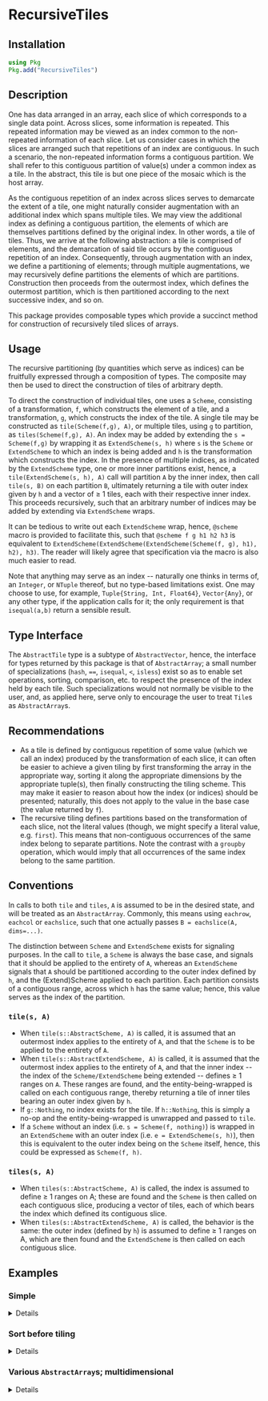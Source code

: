 # RecursiveTiles

## Installation

```julia
using Pkg
Pkg.add("RecursiveTiles")
```

## Description

One has data arranged in an array, each slice of which corresponds to
a single data point.  Across slices, some information is
repeated. This repeated information may be viewed as an index common
to the non-repeated information of each slice. Let us consider cases
in which the slices are arranged such that repetitions of an index
are contiguous. In such a scenario, the non-repeated information forms
a contiguous partition. We shall refer to this contiguous partition of
value(s) under a common index as a tile. In the abstract, this tile is
but one piece of the mosaic which is the host array.

As the contiguous repetition of an index across slices serves to
demarcate the extent of a tile, one might naturally consider
augmentation with an additional index which spans multiple tiles. We
may view the additional index as defining a contiguous partition, the
elements of which are themselves partitions defined by the original
index. In other words, a tile of tiles. Thus, we arrive at the
following abstraction: a tile is comprised of elements, and the
demarcation of said tile occurs by the contiguous repetition of an
index. Consequently, through augmentation with an index, we define a
partitioning of elements; through multiple augmentations, we
may recursively define partitions the elements of which are
partitions. Construction then proceeds from the outermost index, which
defines the outermost partition, which is then partitioned according
to the next successive index, and so on.

This package provides composable types which provide a succinct method
for construction of recursively tiled slices of arrays.

## Usage
The recursive partitioning (by quantities which serve as indices) can
be fruitfully expressed through a composition of types. The composite
may then be used to direct the construction of tiles of arbitrary depth.

To direct the construction of individual tiles, one uses a `Scheme`,
consisting of a transformation, `f`, which constructs the element of a
tile, and a transformation, `g`, which constructs the index of the
tile.  A single tile may be constructed as `tile(Scheme(f,g), A)`, or
multiple tiles, using `g` to partition, as `tiles(Scheme(f,g), A)`.
An index may be added by extending the `s = Scheme(f,g)` by wrapping
it as `ExtendScheme(s, h)` where `s` is the `Scheme` or `ExtendScheme`
to which an index is being added and `h` is the transformation which
constructs the index.  In the presence of multiple indices, as
indicated by the `ExtendScheme` type, one or more inner partitions
exist, hence, a `tile(ExtendScheme(s, h), A)` call will partition `A`
by the inner index, then call `tile(s, B)` on each partition `B`,
ultimately returning a tile with outer index given by `h` and a vector
of ≥ 1 tiles, each with their respective inner index.  This proceeds
recursively, such that an arbitrary number of indices may be added by
extending via `ExtendScheme` wraps.

It can be tedious to write out each `ExtendScheme` wrap, hence,
`@scheme` macro is provided to facilitate this, such that `@scheme f g
h1 h2 h3` is equivalent to
`ExtendScheme(ExtendScheme(ExtendScheme(Scheme(f, g), h1), h2), h3)`.
The reader will likely agree that specification via the macro is also
much easier to read.

Note that anything may serve as an index -- naturally one thinks in
terms of, an `Integer`, or `NTuple` thereof, but no type-based
limitations exist. One may choose to use, for example, `Tuple{String,
Int, Float64}`, `Vector{Any}`, or any other type, if the application
calls for it; the only requirement is that `isequal(a,b)` return a
sensible result.

## Type Interface
The `AbstractTile` type is a subtype of `AbstractVector`, hence,
the interface for types returned by this package is that of
`AbstractArray`; a small number of specializations
(`hash`, `==`, `isequal`, `<`, `isless`) exist so as to enable
set operations, sorting, comparison, etc. to respect the presence of
the index held by each tile. Such specializations would not normally
be visible to the user, and, as applied here, serve only to encourage
the user to treat `Tile`s as `AbstractArray`s.

## Recommendations
- As a tile is defined by contiguous repetition of some value (which
  we call an index) produced by the transformation of each slice,
  it can often be easier to achieve a given tiling
  by first transforming the array in the appropriate way, sorting it
  along the appropriate dimensions by the appropriate tuple(s), then
  finally constructing the tiling scheme. This may make it easier to
  reason about how the index (or indices) should be presented;
  naturally, this does not apply to the value in the base case (the
  value returned by `f`).
- The recursive tiling defines partitions based on the transformation
  of each slice, not the literal values (though, we might specify a
  literal value, e.g. `first`). This means that non-contiguous
  occurrences of the same index belong to separate partitions. Note
  the contrast with a `groupby` operation, which would imply that all
  occurrences of the same index belong to the same partition.

## Conventions
In calls to both `tile` and `tiles`, `A` is assumed to be in the
desired state, and will be treated as an `AbstractArray`. Commonly,
this means using `eachrow`, `eachcol` or `eachslice`, such that one
actually passes `B = eachslice(A, dims=...)`.

The distinction between `Scheme` and `ExtendScheme` exists for
signaling purposes. In the call to `tile`, a `Scheme` is always the
base case, and signals that it should be applied to the entirety of
`A`, whereas an `ExtendScheme` signals that `A` should be partitioned
according to the outer index defined by `h`, and the (Extend)Scheme
applied to each partition. Each partition consists of a contiguous
range, across which `h` has the same value; hence, this value serves
as the index of the partition.
### `tile(s, A)`
- When `tile(s::AbstractScheme, A)` is called, it is assumed that an
  outermost index applies to the entirety of `A`, and that the `Scheme` is
  to be applied to the entirety of `A`.
- When `tile(s::AbstractExtendScheme, A)` is called, it is assumed
  that the outermost index applies to the entirety of `A`, and that
  the inner index -- the index of the `Scheme/ExtendScheme` being
  extended -- defines ≥ 1 ranges on `A`. These ranges are found, and
  the entity-being-wrapped is called on each contiguous range, thereby
  returning a tile of inner tiles bearing an outer index given by `h`.
- If `g::Nothing`, no index exists for the tile. If `h::Nothing`, this
  is simply a no-op and the entity-being-wrapped is unwrapped and
  passed to `tile`.
- If a `Scheme` without an index (i.e. `s = Scheme(f, nothing)`) is
  wrapped in an `ExtendScheme` with an outer index (i.e. `e =
  ExtendScheme(s, h)`), then this is equivalent to the outer index
  being on the `Scheme` itself, hence, this could be expressed as
  `Scheme(f, h)`.
### `tiles(s, A)`
- When `tiles(s::AbstractScheme, A)` is called, the index is
  assumed to define ≥ 1 ranges on A; these are found and the `Scheme`
  is then called on each contiguous slice, producing a vector of
  tiles, each of which bears the index which defined its contiguous
  slice.
- When `tiles(s::AbstractExtendScheme, A)` is called, the behavior is
  the same: the outer index (defined by `h`) is assumed to define ≥ 1
  ranges on A, which are then found and the `ExtendScheme` is then
  called on each contiguous slice.

## Examples
### Simple

<details>
 <summaryClick me!></summary>
<p>

As a simple example, consider a matrix in which the second and third columns contain
indices which may be used to partition the matrix. Under normal circumstances, one
might not use an `f` which is applied to the entire slice, but here we opt for `sum`
as this produces distinct values which aids the illustration.
```julia
julia> second(x) = x[begin+1];

julia> A = [10 1 1
            20 1 1
            30 1 1
            10 2 1
            20 2 1
            30 2 2
            10 3 2
            20 3 2
            10 4 2
            20 4 2];

julia> B = eachrow(A);

julia> s = @scheme sum second last;

# This partitions by `second` only (as the call is via `tile`), yielding
# 4 total tiles.

julia> x = tile(s, B)
4-element Tile{Vector{Tile{Vector{Int64}, Int64, Tuple{Int64}, Int64, 1}}, Tile{Vector{Int64}, Int64, Tuple{Int64}, Int64, 1}, Tuple{Int64}, Int64, 1}:
 [12, 22, 32]
 [13, 23, 34]
 [15, 25]
 [16, 26]

julia> x.I
(1,)

julia> (x...,)
([12, 22, 32], [13, 23, 34], [15, 25], [16, 26])

julia> getproperty.(x, :I)
4-element Vector{Tuple{Int64}}:
 (1,)
 (2,)
 (3,)
 (4,)

# This partitions by `last`, then partitions each resultant slice by `second`,
# yielding 2 tiles, the first of which consists of 2 tiles and and the second
# of which consists of 3 tiles.

julia> xs = tiles(s, B)
2-element Vector{Tile{Vector{Tile{Vector{Int64}, Int64, Tuple{Int64}, Int64, 1}}, Tile{Vector{Int64}, Int64, Tuple{Int64}, Int64, 1}, Tuple{Int64}, Int64, 1}}:
 [[12, 22, 32], [13, 23]]
 [[34], [15, 25], [16, 26]]

julia> getproperty.(xs, :I)
2-element Vector{Tuple{Int64}}:
 (1,)
 (2,)

julia> map(x -> getproperty.(x, :I), xs)
2-element Vector{Vector{Tuple{Int64}}}:
 [(1,), (2,)]
 [(2,), (3,), (4,)]
```
</p>
</details>

### Sort before tiling

<details>
 <summaryClick me! ></summary>
<p>

As an example where it may be necessary to sort the array prior to
tiling, consider the following matrix.
```julia
julia> second(x) = x[begin+1]; third(x) = x[begin+2];

julia> A = [1 7 1 'a'
            1 7 2 'a'
            1 8 1 'b'
            1 8 1 'c'
            2 7 1 'c'
            2 7 1 'a'
            2 7 2 'b'
            2 7 2 'c'
            2 7 2 'b'
            1 8 1 'b'
            1 8 2 'a'
            1 8 2 'c'
            1 7 1 'b'
            1 7 2 'a'
            1 8 3 'a'
            ];

# Here, it is necessary to first sort the array in order to form contiguous repetitions.
# Conversely, if the contiguous repetitions of the original array are intentional,
# then sorting would destroy said structure.
julia> A′ = sortslices(A, dims=1, by=x -> (x[1], x[2], x[3]))
15×4 Matrix{Any}:
 1  7  1  'a'
 1  7  1  'b'
 1  7  2  'a'
 1  7  2  'a'
 1  8  1  'b'
 1  8  1  'c'
 1  8  1  'b'
 1  8  2  'a'
 1  8  2  'c'
 1  8  3  'a'
 2  7  1  'c'
 2  7  1  'a'
 2  7  2  'b'
 2  7  2  'c'
 2  7  2  'b'

julia> s = @scheme last third second first;

julia> B′ = eachrow(A′);

julia> xs = tiles(s, B′)
2-element Vector{Tile{Vector{Tile{Vector{Tile{Vector{Char}, Char, Tuple{Int64}, Int64, 1}}, Tile{Vector{Char}, Char, Tuple{Int64}, Int64, 1}, Tuple{Int64}, Int64, 1}}, Tile{Vector{Tile{Vector{Char}, Char, Tuple{Int64}, Int64, 1}}, Tile{Vector{Char}, Char, Tuple{Int64}, Int64, 1}, Tuple{Int64}, Int64, 1}, Tuple{Int64}, Int64, 1}}:
 [[['a', 'b'], ['a', 'a']], [['b', 'c', 'b'], ['a', 'c'], ['a']]]
 [[['c', 'a'], ['b', 'c', 'b']]]

julia> x1, x2 = xs;

julia> x1
2-element Tile{Vector{Tile{Vector{Tile{Vector{Char}, Char, Tuple{Int64}, Int64, 1}}, Tile{Vector{Char}, Char, Tuple{Int64}, Int64, 1}, Tuple{Int64}, Int64, 1}}, Tile{Vector{Tile{Vector{Char}, Char, Tuple{Int64}, Int64, 1}}, Tile{Vector{Char}, Char, Tuple{Int64}, Int64, 1}, Tuple{Int64}, Int64, 1}, Tuple{Int64}, Int64, 1}:
 [['a', 'b'], ['a', 'a']]
 [['b', 'c', 'b'], ['a', 'c'], ['a']]

julia> x2
1-element Tile{Vector{Tile{Vector{Tile{Vector{Char}, Char, Tuple{Int64}, Int64, 1}}, Tile{Vector{Char}, Char, Tuple{Int64}, Int64, 1}, Tuple{Int64}, Int64, 1}}, Tile{Vector{Tile{Vector{Char}, Char, Tuple{Int64}, Int64, 1}}, Tile{Vector{Char}, Char, Tuple{Int64}, Int64, 1}, Tuple{Int64}, Int64, 1}, Tuple{Int64}, Int64, 1}:
 [['c', 'a'], ['b', 'c', 'b']]

# Let's look at the indices
julia> x1.I, x2.I
((1,), (2,))

julia> getproperty.(x1, :I)
2-element Vector{Tuple{Int64}}:
 (7,)
 (8,)

julia> getproperty.(x2, :I)
1-element Vector{Tuple{Int64}}:
 (7,)

julia> map(x -> getproperty.(x, :I), x1)
2-element Vector{Vector{Tuple{Int64}}}:
 [(1,), (2,)]
 [(1,), (2,), (3,)]

julia> map(x -> getproperty.(x, :I), x2)
1-element Vector{Vector{Tuple{Int64}}}:
 [(1,), (2,)]
```
</p>
</details>

### Various `AbstractArray`s; multidimensional
<details>
 <summaryClick me! ></summary>
<p>

The methods apply are agnostic to the particular subtype of `AbstractArray`, as demonstrated by
the somewhat contrived examples below.
```julia
julia> second(x) = x[begin+1]; third(x) = x[begin+2];

julia> r = -12:12;

julia> A = reshape(r, 5, 5)
5×5 reshape(::UnitRange{Int64}, 5, 5) with eltype Int64:
 -12  -7  -2  3   8
 -11  -6  -1  4   9
 -10  -5   0  5  10
  -9  -4   1  6  11
  -8  -3   2  7  12

julia> B = eachcol(A);

julia> s = @scheme sum signbit ∘ third;

julia> xs = tiles(s, B)
2-element Vector{Tile{Vector{Int64}, Int64, Tuple{Bool}, Bool, 1}}:
 [-50, -25]
 [0, 25, 50]

julia> x1, x2 = xs;

julia> x1
2-element Tile{Vector{Int64}, Int64, Tuple{Bool}, Bool, 1}:
 -50
 -25

julia> x2
3-element Tile{Vector{Int64}, Int64, Tuple{Bool}, Bool, 1}:
  0
 25
 50

julia> x1.I, x2.I
((true,), (false,))

julia> oA = reshape(r, -2:2, -3:1)
5×5 OffsetArray(reshape(::UnitRange{Int64}, 5, 5), -2:2, -3:1) with eltype Int64 with indices -2:2×-3:1: -12  -7  -2  3   8
 -11  -6  -1  4   9
 -10  -5   0  5  10
  -9  -4   1  6  11
  -8  -3   2  7  12

julia> ob = eachcol(oA);

julia> xs == tiles(s, oB)
true

# More than one dimension; this keeps the partition function simple for clarity

julia> r = -13:13
-13:13

julia> A = reshape(r, 3, 3,3)
3×3×3 reshape(::UnitRange{Int64}, 3, 3, 3) with eltype Int64:
[:, :, 1] =
 -13  -10  -7
 -12   -9  -6
 -11   -8  -5

[:, :, 2] =
 -4  -1  2
 -3   0  3
 -2   1  4

[:, :, 3] =
 5   8  11
 6   9  12
 7  10  13

julia> B = eachslice(A, dims=(2,3))
3×3 Slices{Base.ReshapedArray{Int64, 3, UnitRange{Int64}, Tuple{}}, Tuple{Colon, Int64, Int64}, Tuple{Base.OneTo{Int64}, Base.OneTo{Int64}}, SubArray{Int64, 1, Base.ReshapedArray{Int64, 3, UnitRange{Int64}, Tuple{}}, Tuple{Base.Slice{Base.OneTo{Int64}}, Int64, Int64}, true}, 2}:
 [-13, -12, -11]  [-4, -3, -2]  [5, 6, 7]
 [-10, -9, -8]    [-1, 0, 1]    [8, 9, 10]
 [-7, -6, -5]     [2, 3, 4]     [11, 12, 13]

julia> s = @scheme sum signbit ∘ second;

julia> xs = tiles(s, B)
2-element Vector{Tile{Vector{Int64}, Int64, Tuple{Bool}, Bool, 1}}:
 [-36, -27, -18, -9]
 [0, 9, 18, 27, 36]

julia> x1, x2 = xs;

julia> x1 == sum.(B[1:4])
true

julia> x2 == sum.(B[5:9])
true

julia> vcat(xs...) == vec(sum(A, dims=1))
true

# And one last example, just for fun

julia> s = @scheme sum x -> abs(sum(x)) > 9;

julia> xs = tiles(s, B)
3-element Vector{Tile{Vector{Int64}, Int64, Tuple{Bool}, Bool, 1}}:
 [-36, -27, -18]
 [-9, 0, 9]
 [18, 27, 36]

julia> getproperty.(xs, :I)
3-element Vector{Tuple{Bool}}:
 (1,)
 (0,)
 (1,)

julia> x1, x2, x3 = xs;

julia> x1 == sum.(B[1:3])
true

julia> x2 == sum.(B[4:6])
true

julia> x3 == sum.(B[7:9])
true

julia> vcat(xs...) == vec(sum(A, dims=1))
true
```
</p>
</details>
